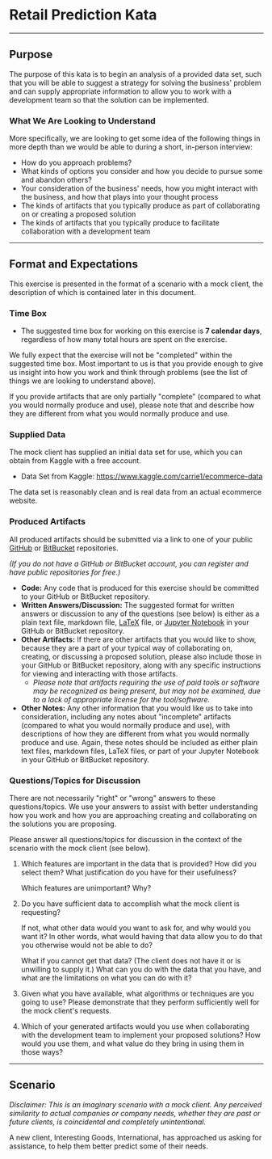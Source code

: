 # Retail Prediction Kata
---
## Purpose
The purpose of this kata is to begin an analysis of a provided data set, such
that you will be able to suggest a strategy for solving the business' problem
and can supply appropriate information to allow you to work with a development
team so that the solution can be implemented.

### What We Are Looking to Understand
More specifically, we are looking to get some idea of the following things in
more depth than we would be able to during a short, in-person interview:

* How do you approach problems?
* What kinds of options you consider and how you decide to pursue some and
  abandon others?
* Your consideration of the business' needs, how you might interact with the
  business, and how that plays into your thought process
* The kinds of artifacts that you typically produce as part of collaborating on
  or creating a proposed solution
* The kinds of artifacts that you typically produce to facilitate collaboration
  with a development team


---
## Format and Expectations
This exercise is presented in the format of a scenario with a mock client, the
description of which is contained later in this document.

### Time Box

* The suggested time box for working on this exercise is **7 calendar days**,
  regardless of how many total hours are spent on the exercise.

We fully expect that the exercise will not be "completed" within the
suggested time box.  Most important to us is that you provide enough to give
us insight into how you work and think through problems (see the list of
things we are looking to understand above).

If you provide artifacts that are only partially "complete" (compared to what
you would normally produce and use), please note that and describe how they are
different from what you would normally produce and use.

### Supplied Data
The mock client has supplied an initial data set for use, which you can obtain
from Kaggle with a free account.

* Data Set from Kaggle: https://www.kaggle.com/carrie1/ecommerce-data

The data set is reasonably clean and is real data from an actual ecommerce
website.

### Produced Artifacts
All produced artifacts should be submitted via a link to one of your public
[GitHub](https://www.github.com) or [BitBucket](https://www.bitbucket.org)
repositories.

*(If you do not have a GitHub or BitBucket account, you can register and have
public repositories for free.)*

* **Code:**  Any code that is produced for this exercise should be committed
  to your GitHub or BitBucket repository.
* **Written Answers/Discussion:** The suggested format for written answers or
  discussion to any of the questions (see below) is either as a plain text file,
  markdown file, [LaTeX](https://www.latex-project.org) file,
  or [Jupyter Notebook](http://jupyter.org) in your GitHub or BitBucket
  repository.
* **Other Artifacts:**  If there are other artifacts that you would like to
  show, because they are a part of your typical way of collaborating on,
  creating, or discussing a proposed solution, please also include those in
  your GitHub or BitBucket repository, along with any specific instructions for
  viewing and interacting with those artifacts.
  * *Please note that artifacts requiring the use of paid tools or
    software may be recognized as being present, but may not be examined, due to
    a lack of appropriate license for the tool/software.*
* **Other Notes:**  Any other information that you would like us to take into
  consideration, including any notes about "incomplete" artifacts
  (compared to what you would normally produce and use), with descriptions of how
  they are different from what you would normally produce and use.  Again, these
  notes should be included as either plain text files, markdown files, LaTeX
  files, or part of your Jupyter Notebook in your GitHub or BitBucket repository.

### Questions/Topics for Discussion
There are not necessarily "right" or "wrong" answers to these questions/topics.
We use your answers to assist with better understanding how you work and how
you are approaching creating and collaborating on the solutions you are
proposing.

Please answer all questions/topics for discussion in the context of the
scenario with the mock client (see below).

1. Which features are important in the data that is provided? How did you
   select them?  What justification do you have for their usefulness?

   Which features are unimportant?  Why?

1. Do you have sufficient data to accomplish what the mock client is
   requesting?

   If not, what other data would you want to ask for, and why would you want
   it? In other words, what would having that data allow you to do that you
   otherwise would not be able to do?

   What if you cannot get that data? (The client does not have it or is
   unwilling to supply it.)  What can you do with the data that you
   have, and what are the limitations on what you can do with it?

1. Given what you have available, what algorithms or techniques are you
   going to use?  Please demonstrate that they perform sufficiently well for
   the mock client's requests.

1. Which of your generated artifacts would you use when collaborating with
   the development team to implement your proposed solutions?  How would you
   use them, and what value do they bring in using them in those ways?

---
## Scenario
*Disclaimer: This is an imaginary scenario with a mock client.  Any perceived
similarity to actual companies or company needs, whether they are past or
future clients, is coincidental and completely unintentional.*

A new client, Interesting Goods, International, has approached us asking for
assistance, to help them better predict some of their needs.
